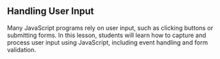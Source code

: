 ## Handling User Input

Many JavaScript programs rely on user input, such as clicking buttons or submitting forms. In this lesson, students will learn how to capture and process user input using JavaScript, including event handling and form validation.
